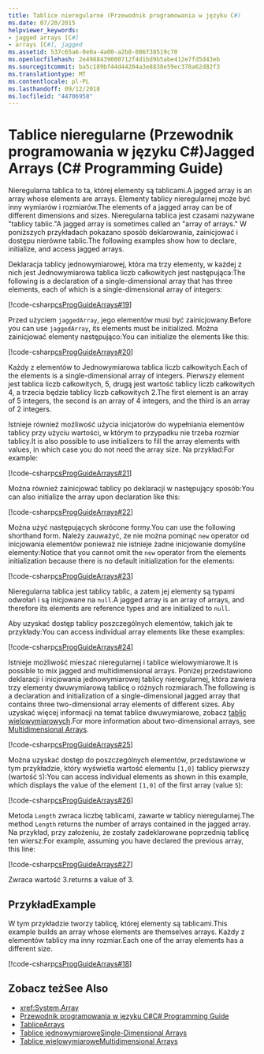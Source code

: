 ```yaml
---
title: Tablice nieregularne (Przewodnik programowania w języku C#)
ms.date: 07/20/2015
helpviewer_keywords:
- jagged arrays [C#]
- arrays [C#], jagged
ms.assetid: 537c65a6-0e0a-4a00-a2b8-086f38519c70
ms.openlocfilehash: 2e4988439000712f4d1bd9b5abe412e7fd5d43eb
ms.sourcegitcommit: ba5c189bf44d44204a3e8838e59ec378a62d82f3
ms.translationtype: MT
ms.contentlocale: pl-PL
ms.lasthandoff: 09/12/2018
ms.locfileid: "44706958"
---
```

# <a name="jagged-arrays-c-programming-guide"></a><span data-ttu-id="bc6c6-102">Tablice nieregularne (Przewodnik programowania w języku C#)</span><span class="sxs-lookup"><span data-stu-id="bc6c6-102">Jagged Arrays (C# Programming Guide)</span></span>

<span data-ttu-id="bc6c6-103">Nieregularna tablica to ta, której elementy są tablicami.</span><span class="sxs-lookup"><span data-stu-id="bc6c6-103">A jagged array is an array whose elements are arrays.</span></span> <span data-ttu-id="bc6c6-104">Elementy tablicy nieregularnej może być inny wymiarów i rozmiarów.</span><span class="sxs-lookup"><span data-stu-id="bc6c6-104">The elements of a jagged array can be of different dimensions and sizes.</span></span> <span data-ttu-id="bc6c6-105">Nieregularna tablica jest czasami nazywane "tablicy tablic."</span><span class="sxs-lookup"><span data-stu-id="bc6c6-105">A jagged array is sometimes called an "array of arrays."</span></span> <span data-ttu-id="bc6c6-106">W poniższych przykładach pokazano sposób deklarowania, zainicjować i dostępu nierówne tablic.</span><span class="sxs-lookup"><span data-stu-id="bc6c6-106">The following examples show how to declare, initialize, and access jagged arrays.</span></span>  
  
 <span data-ttu-id="bc6c6-107">Deklaracja tablicy jednowymiarowej, która ma trzy elementy, w każdej z nich jest Jednowymiarowa tablica liczb całkowitych jest następująca:</span><span class="sxs-lookup"><span data-stu-id="bc6c6-107">The following is a declaration of a single-dimensional array that has three elements, each of which is a single-dimensional array of integers:</span></span>  
  
 [!code-csharp[csProgGuideArrays#19](../../../csharp/programming-guide/arrays/codesnippet/CSharp/jagged-arrays_1.cs)]  
  
 <span data-ttu-id="bc6c6-108">Przed użyciem `jaggedArray`, jego elementów musi być zainicjowany.</span><span class="sxs-lookup"><span data-stu-id="bc6c6-108">Before you can use `jaggedArray`, its elements must be initialized.</span></span> <span data-ttu-id="bc6c6-109">Można zainicjować elementy następująco:</span><span class="sxs-lookup"><span data-stu-id="bc6c6-109">You can initialize the elements like this:</span></span>  
  
 [!code-csharp[csProgGuideArrays#20](../../../csharp/programming-guide/arrays/codesnippet/CSharp/jagged-arrays_2.cs)]  
  
 <span data-ttu-id="bc6c6-110">Każdy z elementów to Jednowymiarowa tablica liczb całkowitych.</span><span class="sxs-lookup"><span data-stu-id="bc6c6-110">Each of the elements is a single-dimensional array of integers.</span></span> <span data-ttu-id="bc6c6-111">Pierwszy element jest tablica liczb całkowitych, 5, drugą jest wartość tablicy liczb całkowitych 4, a trzecia będzie tablicy liczb całkowitych 2.</span><span class="sxs-lookup"><span data-stu-id="bc6c6-111">The first element is an array of 5 integers, the second is an array of 4 integers, and the third is an array of 2 integers.</span></span>  
  
 <span data-ttu-id="bc6c6-112">Istnieje również możliwość użycia inicjatorów do wypełniania elementów tablicy przy użyciu wartości, w którym to przypadku nie trzeba rozmiar tablicy.</span><span class="sxs-lookup"><span data-stu-id="bc6c6-112">It is also possible to use initializers to fill the array elements with values, in which case you do not need the array size.</span></span> <span data-ttu-id="bc6c6-113">Na przykład:</span><span class="sxs-lookup"><span data-stu-id="bc6c6-113">For example:</span></span>  
  
 [!code-csharp[csProgGuideArrays#21](../../../csharp/programming-guide/arrays/codesnippet/CSharp/jagged-arrays_3.cs)]  
  
 <span data-ttu-id="bc6c6-114">Można również zainicjować tablicy po deklaracji w następujący sposób:</span><span class="sxs-lookup"><span data-stu-id="bc6c6-114">You can also initialize the array upon declaration like this:</span></span>  
  
 [!code-csharp[csProgGuideArrays#22](../../../csharp/programming-guide/arrays/codesnippet/CSharp/jagged-arrays_4.cs)]  
  
 <span data-ttu-id="bc6c6-115">Można użyć następujących skrócone formy.</span><span class="sxs-lookup"><span data-stu-id="bc6c6-115">You can use the following shorthand form.</span></span> <span data-ttu-id="bc6c6-116">Należy zauważyć, że nie można pominąć `new` operator od inicjowania elementów ponieważ nie istnieje żadne inicjowanie domyślne elementy:</span><span class="sxs-lookup"><span data-stu-id="bc6c6-116">Notice that you cannot omit the `new` operator from the elements initialization because there is no default initialization for the elements:</span></span>  
  
 [!code-csharp[csProgGuideArrays#23](../../../csharp/programming-guide/arrays/codesnippet/CSharp/jagged-arrays_5.cs)]  
  
 <span data-ttu-id="bc6c6-117">Nieregularna tablica jest tablicy tablic, a zatem jej elementy są typami odwołań i są inicjowane na `null`.</span><span class="sxs-lookup"><span data-stu-id="bc6c6-117">A jagged array is an array of arrays, and therefore its elements are reference types and are initialized to `null`.</span></span>  
  
 <span data-ttu-id="bc6c6-118">Aby uzyskać dostęp tablicy poszczególnych elementów, takich jak te przykłady:</span><span class="sxs-lookup"><span data-stu-id="bc6c6-118">You can access individual array elements like these examples:</span></span>  
  
 [!code-csharp[csProgGuideArrays#24](../../../csharp/programming-guide/arrays/codesnippet/CSharp/jagged-arrays_6.cs)]  
  
 <span data-ttu-id="bc6c6-119">Istnieje możliwość mieszać nieregularnej i tablice wielowymiarowe.</span><span class="sxs-lookup"><span data-stu-id="bc6c6-119">It is possible to mix jagged and multidimensional arrays.</span></span> <span data-ttu-id="bc6c6-120">Poniżej przedstawiono deklaracji i inicjowania jednowymiarowej tablicy nieregularnej, która zawiera trzy elementy dwuwymiarową tablicę o różnych rozmiarach.</span><span class="sxs-lookup"><span data-stu-id="bc6c6-120">The following is a declaration and initialization of a single-dimensional jagged array that contains three two-dimensional array elements of different sizes.</span></span> <span data-ttu-id="bc6c6-121">Aby uzyskać więcej informacji na temat tablice dwuwymiarowe, zobacz [tablic wielowymiarowych](../../../csharp/programming-guide/arrays/multidimensional-arrays.md).</span><span class="sxs-lookup"><span data-stu-id="bc6c6-121">For more information about two-dimensional arrays, see [Multidimensional Arrays](../../../csharp/programming-guide/arrays/multidimensional-arrays.md).</span></span>  
  
 [!code-csharp[csProgGuideArrays#25](../../../csharp/programming-guide/arrays/codesnippet/CSharp/jagged-arrays_7.cs)]  
  
 <span data-ttu-id="bc6c6-122">Można uzyskać dostęp do poszczególnych elementów, przedstawione w tym przykładzie, który wyświetla wartość elementu `[1,0]` tablicy pierwszy (wartość `5`):</span><span class="sxs-lookup"><span data-stu-id="bc6c6-122">You can access individual elements as shown in this example, which displays the value of the element `[1,0]` of the first array (value `5`):</span></span>  
  
 [!code-csharp[csProgGuideArrays#26](../../../csharp/programming-guide/arrays/codesnippet/CSharp/jagged-arrays_8.cs)]  
  
 <span data-ttu-id="bc6c6-123">Metoda `Length` zwraca liczbę tablicami, zawarte w tablicy nieregularnej.</span><span class="sxs-lookup"><span data-stu-id="bc6c6-123">The method `Length` returns the number of arrays contained in the jagged array.</span></span> <span data-ttu-id="bc6c6-124">Na przykład, przy założeniu, że zostały zadeklarowane poprzednią tablicę ten wiersz:</span><span class="sxs-lookup"><span data-stu-id="bc6c6-124">For example, assuming you have declared the previous array, this line:</span></span>  
  
 [!code-csharp[csProgGuideArrays#27](../../../csharp/programming-guide/arrays/codesnippet/CSharp/jagged-arrays_9.cs)]  
  
 <span data-ttu-id="bc6c6-125">Zwraca wartość 3.</span><span class="sxs-lookup"><span data-stu-id="bc6c6-125">returns a value of 3.</span></span>  
  
## <a name="example"></a><span data-ttu-id="bc6c6-126">Przykład</span><span class="sxs-lookup"><span data-stu-id="bc6c6-126">Example</span></span>

 <span data-ttu-id="bc6c6-127">W tym przykładzie tworzy tablicę, której elementy są tablicami.</span><span class="sxs-lookup"><span data-stu-id="bc6c6-127">This example builds an array whose elements are themselves arrays.</span></span> <span data-ttu-id="bc6c6-128">Każdy z elementów tablicy ma inny rozmiar.</span><span class="sxs-lookup"><span data-stu-id="bc6c6-128">Each one of the array elements has a different size.</span></span>  
  
 [!code-csharp[csProgGuideArrays#18](../../../csharp/programming-guide/arrays/codesnippet/CSharp/jagged-arrays_10.cs)]  
  
## <a name="see-also"></a><span data-ttu-id="bc6c6-129">Zobacz też</span><span class="sxs-lookup"><span data-stu-id="bc6c6-129">See Also</span></span>

- <xref:System.Array>  
- [<span data-ttu-id="bc6c6-130">Przewodnik programowania w języku C#</span><span class="sxs-lookup"><span data-stu-id="bc6c6-130">C# Programming Guide</span></span>](../../../csharp/programming-guide/index.md)  
- [<span data-ttu-id="bc6c6-131">Tablice</span><span class="sxs-lookup"><span data-stu-id="bc6c6-131">Arrays</span></span>](../../../csharp/programming-guide/arrays/index.md)  
- [<span data-ttu-id="bc6c6-132">Tablice jednowymiarowe</span><span class="sxs-lookup"><span data-stu-id="bc6c6-132">Single-Dimensional Arrays</span></span>](../../../csharp/programming-guide/arrays/single-dimensional-arrays.md)  
- [<span data-ttu-id="bc6c6-133">Tablice wielowymiarowe</span><span class="sxs-lookup"><span data-stu-id="bc6c6-133">Multidimensional Arrays</span></span>](../../../csharp/programming-guide/arrays/multidimensional-arrays.md)
